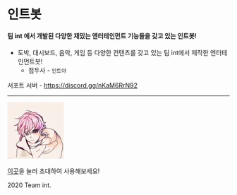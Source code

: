 # 인트봇

#### 팀 int 에서 개발된 다양한 재밌는 엔터테인먼트 기능들을 갖고 있는 인트봇!

* 도박, 대시보드, 음악, 게임 등 다양한 컨텐츠를 갖고 있는 팀 int에서 제작한 엔터테인먼트봇!
    * 접두사 - `인트야`

서포트 서버 - https://discord.gg/nKaM6RrN92

<hr/>
<div>
<img src="./public/profile.webp" style="text-align:center;">
</div>

[이곳](https://discord.com/api/oauth2/authorize?client_id=798709769929621506&permissions=3264064&scope=bot)을 눌러 초대하여 사용해보세요!

2020 Team int.
